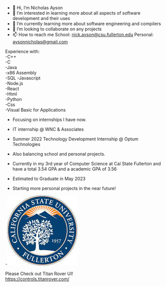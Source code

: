 - 👋 Hi, I’m Nicholas Ayson
- 👀 I’m interested in learning more about all aspects of software development and their uses   
- 🌱 I’m currently learning more about software engineering and compilers  
- 💞️ I’m looking to collaborate on any projects
- 📫 How to reach me School: nick.ayson@csu.fullerton.edu Personal: aysonnicholas@gmail.com

Experience with:  
-C++  
-C  
-Java   
-x86 Assembly   
-SQL
-Javascript  
-Node.js  
-React  
-Html  
-Python  
-Css  
-Visual Basic for Applications

- Focusing on internships I have now.
- IT internship @ WNC & Associates  
- Summer 2022 Technology Development Internship @ Optum Technologies  

- Also balancing school and personal projects.  

- Currently in my 3rd year of Computer Science at Cal State Fullerton and have a total 3.54 GPA and a academic GPA of 3.56
- Estimated to Graduate in May 2023

- Starting more personal projects in the near future!

-![grab-landing-page](https://github.com/nickayson/nickayson/blob/main/download.jpg)

Please Check out Titan Rover UI!  
https://controls.titanrover.com/

<!---
nickayson/nickayson is a ✨ special ✨ repository because its `README.md` (this file) appears on your GitHub profile.
You can click the Preview link to take a look at your changes.
--->

